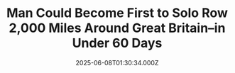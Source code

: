 ---
title: "Man Could Become First to Solo Row 2,000 Miles Around Great Britain–in Under 60 Days"
date: 2025-06-08T01:30:34.000Z
category: Human Kindness
externalLink: "https://www.goodnewsnetwork.org/man-could-become-first-to-solo-row-2000-miles-around-great-britain-in-just-60-days/"
image: ""
excerpt: "A man is hoping to become the first person to row solo around Great Britain—covering 2,000 miles in just 60 days in his handmade specialty boat. Angus Collins will have to battle whirlpools, North Sea wave patterns, and shipping lanes when he attempts his record-setting feat later this month. A holder of five world records […] The post Man Could…"
---